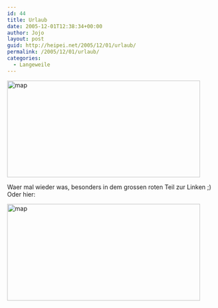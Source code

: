 ```yaml
---
id: 44
title: Urlaub
date: 2005-12-01T12:38:34+00:00
author: Jojo
layout: post
guid: http://heipei.net/2005/12/01/urlaub/
permalink: /2005/12/01/urlaub/
categories:
  - Langeweile
---
```

<img src="http://www.world66.com/community/mymaps/worldmap?visited=CAUSATBEDKFIFRDEGRIEITLILUNLNOESSECH" width="450" height="225" alt="map" />
  
Waer mal wieder was, besonders in dem grossen roten Teil zur Linken ;) Oder hier:
  
<img src="http://www.world66.com/myworld66/visitedStates/statemap?visited=CACTIDMEMANVNHORRIVTWA" width="450" height="225" alt="map" />
